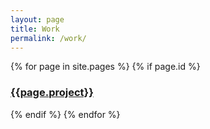 ```yaml
---
layout: page
title: Work
permalink: /work/
---
```


<section class="content">
	<div class="page">
		{% for page in site.pages %}
		{% if page.id %}
			<div id="{{page.id}}" class="portfolio-image">
				<div class="project-title">
					<h3><a href="{{page.permalink}}">{{page.project}}</a></h3>
				</div>
			</div>
			{% endif %}
		{% endfor %}
	</div>
</section>


